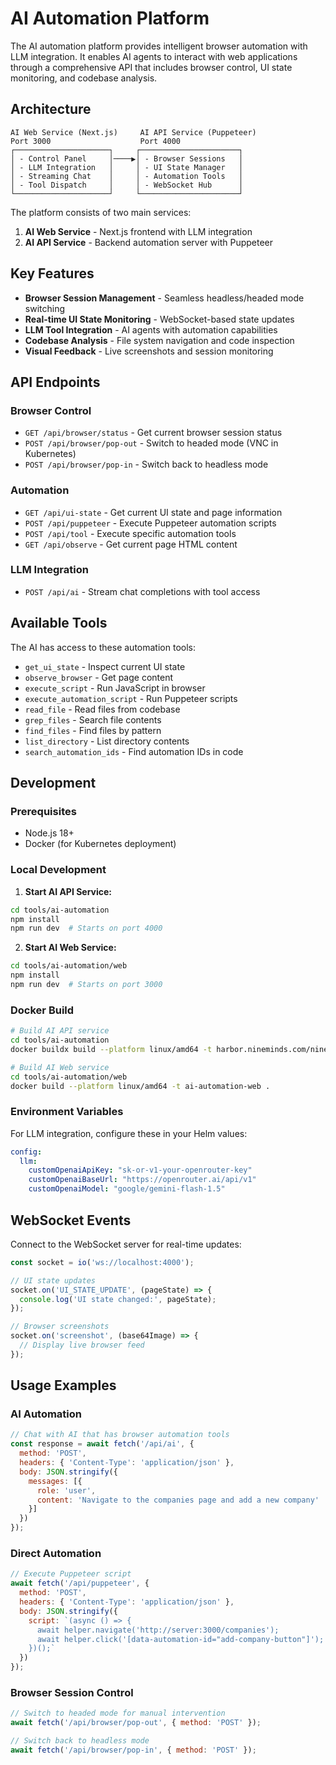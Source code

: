 # AI Automation Platform

The AI automation platform provides intelligent browser automation with LLM integration. It enables AI agents to interact with web applications through a comprehensive API that includes browser control, UI state monitoring, and codebase analysis.

## Architecture

```
AI Web Service (Next.js)     AI API Service (Puppeteer)
Port 3000                    Port 4000
┌─────────────────────┐     ┌──────────────────────┐
│ - Control Panel     │────▶│ - Browser Sessions   │
│ - LLM Integration   │     │ - UI State Manager   │ 
│ - Streaming Chat    │     │ - Automation Tools   │
│ - Tool Dispatch     │     │ - WebSocket Hub      │
└─────────────────────┘     └──────────────────────┘
```

The platform consists of two main services:

1. **AI Web Service** - Next.js frontend with LLM integration
2. **AI API Service** - Backend automation server with Puppeteer

## Key Features

- **Browser Session Management** - Seamless headless/headed mode switching
- **Real-time UI State Monitoring** - WebSocket-based state updates
- **LLM Tool Integration** - AI agents with automation capabilities
- **Codebase Analysis** - File system navigation and code inspection
- **Visual Feedback** - Live screenshots and session monitoring

## API Endpoints

### Browser Control
- `GET /api/browser/status` - Get current browser session status
- `POST /api/browser/pop-out` - Switch to headed mode (VNC in Kubernetes)
- `POST /api/browser/pop-in` - Switch back to headless mode

### Automation
- `GET /api/ui-state` - Get current UI state and page information
- `POST /api/puppeteer` - Execute Puppeteer automation scripts
- `POST /api/tool` - Execute specific automation tools
- `GET /api/observe` - Get current page HTML content

### LLM Integration
- `POST /api/ai` - Stream chat completions with tool access

## Available Tools

The AI has access to these automation tools:

- `get_ui_state` - Inspect current UI state
- `observe_browser` - Get page content
- `execute_script` - Run JavaScript in browser
- `execute_automation_script` - Run Puppeteer scripts
- `read_file` - Read files from codebase
- `grep_files` - Search file contents
- `find_files` - Find files by pattern
- `list_directory` - List directory contents
- `search_automation_ids` - Find automation IDs in code

## Development

### Prerequisites
- Node.js 18+
- Docker (for Kubernetes deployment)

### Local Development

1. **Start AI API Service:**
```bash
cd tools/ai-automation
npm install
npm run dev  # Starts on port 4000
```

2. **Start AI Web Service:**
```bash
cd tools/ai-automation/web
npm install
npm run dev  # Starts on port 3000
```

### Docker Build

```bash
# Build AI API service
cd tools/ai-automation
docker buildx build --platform linux/amd64 -t harbor.nineminds.com/nineminds/alga-ai-api:latest --push .

# Build AI Web service  
cd tools/ai-automation/web
docker build --platform linux/amd64 -t ai-automation-web .
```

### Environment Variables

For LLM integration, configure these in your Helm values:

```yaml
config:
  llm:
    customOpenaiApiKey: "sk-or-v1-your-openrouter-key"
    customOpenaiBaseUrl: "https://openrouter.ai/api/v1"
    customOpenaiModel: "google/gemini-flash-1.5"
```

## WebSocket Events

Connect to the WebSocket server for real-time updates:

```javascript
const socket = io('ws://localhost:4000');

// UI state updates
socket.on('UI_STATE_UPDATE', (pageState) => {
  console.log('UI state changed:', pageState);
});

// Browser screenshots
socket.on('screenshot', (base64Image) => {
  // Display live browser feed
});
```

## Usage Examples

### AI Automation
```javascript
// Chat with AI that has browser automation tools
const response = await fetch('/api/ai', {
  method: 'POST',
  headers: { 'Content-Type': 'application/json' },
  body: JSON.stringify({
    messages: [{
      role: 'user', 
      content: 'Navigate to the companies page and add a new company'
    }]
  })
});
```

### Direct Automation
```javascript
// Execute Puppeteer script
await fetch('/api/puppeteer', {
  method: 'POST',
  headers: { 'Content-Type': 'application/json' },
  body: JSON.stringify({
    script: `(async () => {
      await helper.navigate('http://server:3000/companies');
      await helper.click('[data-automation-id="add-company-button"]');
    })();`
  })
});
```

### Browser Session Control
```javascript
// Switch to headed mode for manual intervention
await fetch('/api/browser/pop-out', { method: 'POST' });

// Switch back to headless mode
await fetch('/api/browser/pop-in', { method: 'POST' });
```